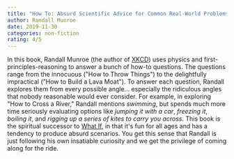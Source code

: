 ```yaml
---
title: "How To: Absurd Scientific Advice for Common Real-World Problems"
author: Randall Munroe
date: 2019-11-30
categories: non-fiction
rating: 4/5
---
```


In this book, Randall Munroe (the author of [XKCD](https://xkcd.com)) uses physics and first-principles-reasoning to answer a bunch of how-to questions. The questions range from the innocuous ("How to Throw Things") to the delightfully impractical ("How to Build a Lava Moat"). To answer each question, Randall explores them from every possible angle... especially the ridiculous angles that nobody reasonable would ever consider. For example, in exploring "How to Cross a River," Randall mentions *swimming*, but spends much more time seriously evaluating options like *jumping it with a car*, *freezing it*, *boiling it*, and *rigging up a series of kites to carry you across*. This book is the spiritual successor to [What If](https://www.amazon.com/What-Scientific-Hypothetical-Questions-International/dp/0544456866), in that it's fun for all ages and has a tendency to produce absurd scenarios. You get this sense that Randall is just following his own insatiable curiosity and we get the privilege of coming along for the ride.
